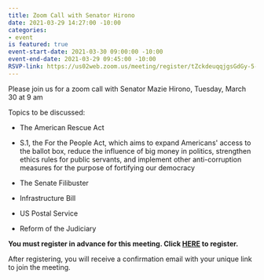 ```yaml
---
title: Zoom Call with Senator Hirono
date: 2021-03-29 14:27:00 -10:00
categories:
- event
is featured: true
event-start-date: 2021-03-30 09:00:00 -10:00
event-end-date: 2021-03-29 09:45:00 -10:00
RSVP-link: https://us02web.zoom.us/meeting/register/tZckdeuqqjgsGdGy-5-P9YHLKZjh6E3hPv1A
---
```


Please join us for a zoom call with Senator Mazie Hirono, Tuesday, March 30 at 9 am

Topics to be discussed:

* The American Rescue Act

* S.1, the For the People Act, which aims to expand Americans' access to the ballot box, reduce the influence of big money in politics, strengthen ethics rules for public servants, and implement other anti-corruption measures for the purpose of fortifying our democracy

* The Senate Filibuster

* Infrastructure Bill

* US Postal Service

* Reform of the Judiciary

**You must register in advance for this meeting.
Click [HERE](https://us02web.zoom.us/meeting/register/tZckdeuqqjgsGdGy-5-P9YHLKZjh6E3hPv1A) to register.**

After registering, you will receive a confirmation email with your unique link to join the meeting.